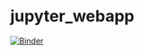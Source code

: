 # jupyter_webapp

[![Binder](https://mybinder.org/badge_logo.svg)](https://mybinder.org/v2/gh/MrMrad-ops/jupyter_webapp/main?filepath=<FILEPATH>)
